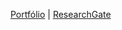 [Portfólio](https://bolitto.github.io/)
| [ResearchGate](https://www.researchgate.net/profile/Walter-Carvalho-3)
